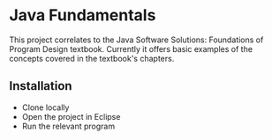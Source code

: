 # Java Fundamentals

This project correlates to the Java Software Solutions: Foundations of Program Design textbook. Currently it offers basic examples of the concepts covered in the textbook's chapters. 

## Installation
- Clone locally 
- Open the project in Eclipse 
- Run the relevant program 